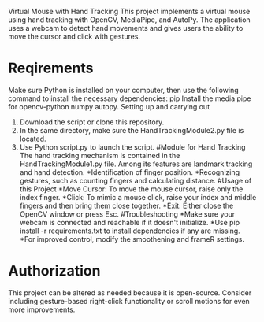 Virtual Mouse with Hand Tracking
This project implements a virtual mouse using hand tracking with OpenCV, MediaPipe, and AutoPy. The application uses a webcam to detect hand movements and gives users the ability to move the cursor and click with gestures.
# Reqirements
Make sure Python is installed on your computer, then use the following command to install the necessary dependencies:
pip Install the media pipe for opencv-python numpy autopy.
Setting up and carrying out
1. Download the script or clone this repository.
2. In the same directory, make sure the HandTrackingModule2.py file is located.
3. Use Python script.py to launch the script.
#Module for Hand Tracking
The hand tracking mechanism is contained in the HandTrackingModule1.py file. Among its features are landmark tracking and hand detection.
*Identification of finger position.
*Recognizing gestures, such as counting fingers and calculating distance.
#Usage of this Project
*Move Cursor: To move the mouse cursor, raise only the index finger.
*Click: To mimic a mouse click, raise your index and middle fingers and then bring them close together.
*Exit: Either close the OpenCV window or press Esc.
#Troubleshooting
*Make sure your webcam is connected and reachable if it doesn't initialize.
*Use pip install -r requirements.txt to install dependencies if any are missing.
*For improved control, modify the smoothening and frameR settings.
# Authorization
This project can be altered as needed because it is open-source.
Consider including gesture-based right-click functionality or scroll motions for even more improvements.

